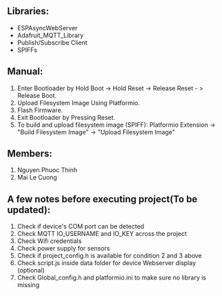 ﻿## Libraries:
- ESPAsyncWebServer
- Adafruit_MQTT_Library
- Publish/Subscribe Client
- SPIFFs

## Manual:
1. Enter Bootloader by Hold Boot -> Hold Reset -> Release Reset - > Release Boot.
2. Upload Filesystem Image Using Platformio.
3. Flash Firmware.
4. Exit Bootloader by Pressing Reset.
5. To build and upload filesystem image (SPIFF): Platformio Extension -> "Build Filesystem Image" -> "Upload Filesystem Image"

## Members:
1. Nguyen Phuoc Thinh
2. Mai Le Cuong

## A few notes before executing project(To be updated):
1. Check if device's COM port can be detected
2. Check MQTT IO_USERNAME and IO_KEY across the project
3. Check Wifi credentials
4. Check power supply for sensors
5. Check if project_config.h is available for condition 2 and 3 above
6. Check script.js inside data folder for device Webserver display (optional)
7. Check Global_config.h and platformio.ini to make sure no library is missing